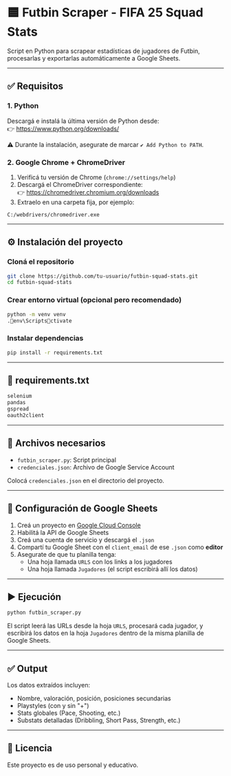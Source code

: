 # 🟦 Futbin Scraper - FIFA 25 Squad Stats

Script en Python para scrapear estadísticas de jugadores de Futbin, procesarlas y exportarlas automáticamente a Google Sheets.

---

## ✅ Requisitos

### 1. Python

Descargá e instalá la última versión de Python desde:  
👉 https://www.python.org/downloads/

⚠️ Durante la instalación, asegurate de marcar `✔ Add Python to PATH`.

### 2. Google Chrome + ChromeDriver

1. Verificá tu versión de Chrome (`chrome://settings/help`)
2. Descargá el ChromeDriver correspondiente:  
   👉 https://chromedriver.chromium.org/downloads
3. Extraelo en una carpeta fija, por ejemplo:

```plaintext
C:/webdrivers/chromedriver.exe
```

---

## ⚙️ Instalación del proyecto

### Cloná el repositorio

```bash
git clone https://github.com/tu-usuario/futbin-squad-stats.git
cd futbin-squad-stats
```

### Crear entorno virtual (opcional pero recomendado)

```bash
python -m venv venv
.env\Scriptsctivate
```

### Instalar dependencias

```bash
pip install -r requirements.txt
```

---

## 📄 requirements.txt

```txt
selenium
pandas
gspread
oauth2client
```

---

## 📁 Archivos necesarios

- `futbin_scraper.py`: Script principal
- `credenciales.json`: Archivo de Google Service Account

Colocá `credenciales.json` en el directorio del proyecto.

---

## 🔐 Configuración de Google Sheets

1. Creá un proyecto en [Google Cloud Console](https://console.cloud.google.com/)
2. Habilitá la API de Google Sheets
3. Creá una cuenta de servicio y descargá el `.json`
4. Compartí tu Google Sheet con el `client_email` de ese `.json` como **editor**
5. Asegurate de que tu planilla tenga:
   - Una hoja llamada `URLS` con los links a los jugadores
   - Una hoja llamada `Jugadores` (el script escribirá allí los datos)

---

## ▶️ Ejecución

```bash
python futbin_scraper.py
```

El script leerá las URLs desde la hoja `URLS`, procesará cada jugador, y escribirá los datos en la hoja `Jugadores` dentro de la misma planilla de Google Sheets.

---

## ✅ Output

Los datos extraídos incluyen:

- Nombre, valoración, posición, posiciones secundarias
- Playstyles (con y sin "+")
- Stats globales (Pace, Shooting, etc.)
- Substats detalladas (Dribbling, Short Pass, Strength, etc.)

---

## 📌 Licencia

Este proyecto es de uso personal y educativo.
